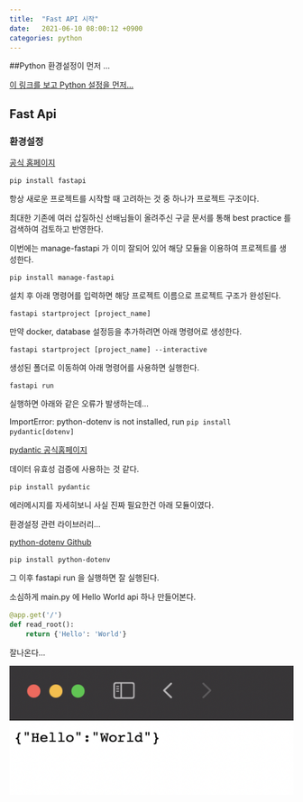 ```yaml
---
title:  "Fast API 시작"
date:   2021-06-10 08:00:12 +0900
categories: python
---
```


##Python 환경설정이 먼저 ...

[이 링크를 보고 Python 설정을 먼저...](https://chozzadev.github.io/python/setup-python/ "python 환경설정")

## Fast Api
### 환경설정
[공식 홈페이지](https://fastapi.tiangolo.com/ko/ "공식홈페이지")

```shell
pip install fastapi
```

항상 새로운 프로젝트를 시작할 때 고려하는 것 중 하나가 프로젝트 구조이다.

최대한 기존에 여러 삽질하신 선배님들이 올려주신 구글 문서를 통해 best practice 를 검색하여 검토하고 반영한다.

이번에는 manage-fastapi 가 이미 잘되어 있어 해당 모듈을 이용하여 프로젝트를 생성한다.

```shell
pip install manage-fastapi
```
설치 후 아래 명령어를 입력하면 해당 프로젝트 이름으로 프로젝트 구조가 완성된다.

```shell
fastapi startproject [project_name]
```

만약 docker, database 설정등을 추가하려면 아래 명령어로 생성한다.
```shell
fastapi startproject [project_name] --interactive
```

생성된 폴더로 이동하여 아래 명령어를 사용하면 실행한다.
```shell
fastapi run
```

실행하면 아래와 같은 오류가 발생하는데...

ImportError: python-dotenv is not installed, run `pip install pydantic[dotenv]`

[pydantic 공식홈페이지](https://pydantic-docs.helpmanual.io/)

데이터 유효성 검증에 사용하는 것 같다.

```shell
pip install pydantic
```

에러메시지를 자세히보니 사실 진짜 필요한건 아래 모듈이였다.

환경설정 관련 라이브러리...

[python-dotenv Github](https://github.com/theskumar/python-dotenv)

```shell
pip install python-dotenv
```
그 이후 fastapi run 을 실행하면 잘 실행된다.

소심하게 main.py 에 Hello World api 하나 만들어본다.

```python
@app.get('/')
def read_root():
    return {'Hello': 'World'}
```

잘나온다...

![성공](/assets/images/2021/06/20210612_01.png)

